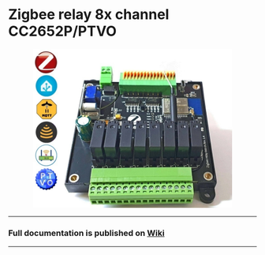 # Zigbee relay 8x channel CC2652P/PTVO

<div align="center">
<img width="80%" src="./images/RFS_R8X.jpg">
</div>

---

### Full documentation is published on [Wiki](https://github.com/DIYZi/test/wiki)

---

